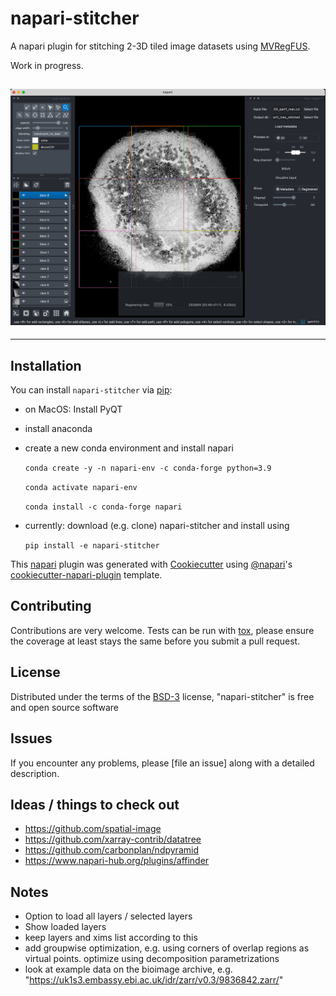 <!--
[![License BSD-3](https://img.shields.io/pypi/l/napari-stitcher.svg?color=green)](https://github.com/m-albert/napari-stitcher/raw/main/LICENSE)
[![PyPI](https://img.shields.io/pypi/v/napari-stitcher.svg?color=green)](https://pypi.org/project/napari-stitcher)
[![Python Version](https://img.shields.io/pypi/pyversions/napari-stitcher.svg?color=green)](https://python.org)
[![tests](https://github.com/m-albert/napari-stitcher/workflows/tests/badge.svg)](https://github.com/m-albert/napari-stitcher/actions)
[![codecov](https://codecov.io/gh/m-albert/napari-stitcher/branch/main/graph/badge.svg)](https://codecov.io/gh/m-albert/napari-stitcher)
[![napari hub](https://img.shields.io/endpoint?url=https://api.napari-hub.org/shields/napari-stitcher)](https://napari-hub.org/plugins/napari-stitcher)
-->

# napari-stitcher
A napari plugin for stitching 2-3D tiled image datasets using [MVRegFUS](https://github.com/m-albert/MVRegFus).

Work in progress.

![](misc-data/20221223_screenshot.png)
----------------------------------

<!--
Don't miss the full getting started guide to set up your new package:
https://github.com/napari/cookiecutter-napari-plugin#getting-started

and review the napari docs for plugin developers:
https://napari.org/stable/plugins/index.html
-->

----------------------------------
## Installation

You can install `napari-stitcher` via [pip]:

- on MacOS: Install PyQT
- install anaconda
- create a new conda environment and install napari

    `conda create -y -n napari-env -c conda-forge python=3.9`

    `conda activate napari-env`

    `conda install -c conda-forge napari`

- currently: download (e.g. clone) napari-stitcher and install using

    `pip install -e napari-stitcher`

This [napari] plugin was generated with [Cookiecutter] using [@napari]'s [cookiecutter-napari-plugin] template.


## Contributing

Contributions are very welcome. Tests can be run with [tox], please ensure
the coverage at least stays the same before you submit a pull request.

## License

Distributed under the terms of the [BSD-3] license,
"napari-stitcher" is free and open source software

## Issues

If you encounter any problems, please [file an issue] along with a detailed description.

[napari]: https://github.com/napari/napari
[Cookiecutter]: https://github.com/audreyr/cookiecutter
[@napari]: https://github.com/napari
[MIT]: http://opensource.org/licenses/MIT
[BSD-3]: http://opensource.org/licenses/BSD-3-Clause
[GNU GPL v3.0]: http://www.gnu.org/licenses/gpl-3.0.txt
[GNU LGPL v3.0]: http://www.gnu.org/licenses/lgpl-3.0.txt
[Apache Software License 2.0]: http://www.apache.org/licenses/LICENSE-2.0
[Mozilla Public License 2.0]: https://www.mozilla.org/media/MPL/2.0/index.txt
[cookiecutter-napari-plugin]: https://github.com/napari/cookiecutter-napari-plugin

[napari]: https://github.com/napari/napari
[tox]: https://tox.readthedocs.io/en/latest/
[pip]: https://pypi.org/project/pip/
[PyPI]: https://pypi.org/

## Ideas / things to check out

- https://github.com/spatial-image
- https://github.com/xarray-contrib/datatree
- https://github.com/carbonplan/ndpyramid
- https://www.napari-hub.org/plugins/affinder

## Notes

- Option to load all layers / selected layers
- Show loaded layers
- keep layers and xims list according to this
- add groupwise optimization, e.g. using corners of overlap regions as virtual points. optimize using decomposition parametrizations
- look at example data on the bioimage archive, e.g. "https://uk1s3.embassy.ebi.ac.uk/idr/zarr/v0.3/9836842.zarr/"